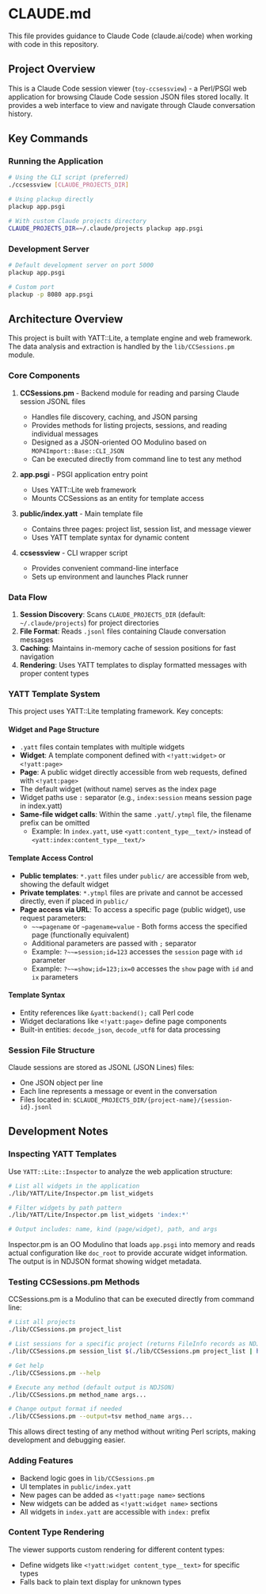 # CLAUDE.md

This file provides guidance to Claude Code (claude.ai/code) when working with code in this repository.

## Project Overview

This is a Claude Code session viewer (`toy-ccsessview`) - a Perl/PSGI web application for browsing Claude Code session JSON files stored locally. It provides a web interface to view and navigate through Claude conversation history.

## Key Commands

### Running the Application

```bash
# Using the CLI script (preferred)
./ccsessview [CLAUDE_PROJECTS_DIR]

# Using plackup directly
plackup app.psgi

# With custom Claude projects directory
CLAUDE_PROJECTS_DIR=~/.claude/projects plackup app.psgi
```

### Development Server

```bash
# Default development server on port 5000
plackup app.psgi

# Custom port
plackup -p 8080 app.psgi
```

## Architecture Overview

This project is built with YATT::Lite, a template engine and web framework. The data analysis and extraction is handled by the `lib/CCSessions.pm` module.

### Core Components

1. **CCSessions.pm** - Backend module for reading and parsing Claude session JSONL files
   - Handles file discovery, caching, and JSON parsing
   - Provides methods for listing projects, sessions, and reading individual messages
   - Designed as a JSON-oriented OO Modulino based on `MOP4Import::Base::CLI_JSON`
   - Can be executed directly from command line to test any method

2. **app.psgi** - PSGI application entry point
   - Uses YATT::Lite web framework
   - Mounts CCSessions as an entity for template access

3. **public/index.yatt** - Main template file
   - Contains three pages: project list, session list, and message viewer
   - Uses YATT template syntax for dynamic content

4. **ccsessview** - CLI wrapper script
   - Provides convenient command-line interface
   - Sets up environment and launches Plack runner

### Data Flow

1. **Session Discovery**: Scans `CLAUDE_PROJECTS_DIR` (default: `~/.claude/projects`) for project directories
2. **File Format**: Reads `.jsonl` files containing Claude conversation messages
3. **Caching**: Maintains in-memory cache of session positions for fast navigation
4. **Rendering**: Uses YATT templates to display formatted messages with proper content types

### YATT Template System

This project uses YATT::Lite templating framework. Key concepts:

#### Widget and Page Structure
- `.yatt` files contain templates with multiple widgets
- **Widget**: A template component defined with `<!yatt:widget>` or `<!yatt:page>`
- **Page**: A public widget directly accessible from web requests, defined with `<!yatt:page>`
- The default widget (without name) serves as the index page
- Widget paths use `:` separator (e.g., `index:session` means session page in index.yatt)
- **Same-file widget calls**: Within the same `.yatt`/`.ytmpl` file, the filename prefix can be omitted
  - Example: In `index.yatt`, use `<yatt:content_type__text/>` instead of `<yatt:index:content_type__text/>`

#### Template Access Control
- **Public templates**: `*.yatt` files under `public/` are accessible from web, showing the default widget
- **Private templates**: `*.ytmpl` files are private and cannot be accessed directly, even if placed in `public/`
- **Page access via URL**: To access a specific page (public widget), use request parameters:
  - `~~=pagename` or `~pagename=value` - Both forms access the specified page (functionally equivalent)
  - Additional parameters are passed with `;` separator
  - Example: `?~~=session;id=123` accesses the `session` page with `id` parameter
  - Example: `?~~=show;id=123;ix=0` accesses the `show` page with `id` and `ix` parameters

#### Template Syntax
- Entity references like `&yatt:backend();` call Perl code
- Widget declarations like `<!yatt:page>` define page components
- Built-in entities: `decode_json`, `decode_utf8` for data processing

### Session File Structure

Claude sessions are stored as JSONL (JSON Lines) files:
- One JSON object per line
- Each line represents a message or event in the conversation
- Files located in: `$CLAUDE_PROJECTS_DIR/{project-name}/{session-id}.jsonl`

## Development Notes

### Inspecting YATT Templates

Use `YATT::Lite::Inspector` to analyze the web application structure:

```bash
# List all widgets in the application
./lib/YATT/Lite/Inspector.pm list_widgets

# Filter widgets by path pattern
./lib/YATT/Lite/Inspector.pm list_widgets 'index:*'

# Output includes: name, kind (page/widget), path, and args
```

Inspector.pm is an OO Modulino that loads `app.psgi` into memory and reads actual configuration like `doc_root` to provide accurate widget information. The output is in NDJSON format showing widget metadata.

### Testing CCSessions.pm Methods

CCSessions.pm is a Modulino that can be executed directly from command line:

```bash
# List all projects
./lib/CCSessions.pm project_list

# List sessions for a specific project (returns FileInfo records as NDJSON)
./lib/CCSessions.pm session_list $(./lib/CCSessions.pm project_list | head -1)

# Get help
./lib/CCSessions.pm --help

# Execute any method (default output is NDJSON)
./lib/CCSessions.pm method_name args...

# Change output format if needed
./lib/CCSessions.pm --output=tsv method_name args...
```

This allows direct testing of any method without writing Perl scripts, making development and debugging easier.

### Adding Features

- Backend logic goes in `lib/CCSessions.pm`
- UI templates in `public/index.yatt`
- New pages can be added as `<!yatt:page name>` sections
- New widgets can be added as `<!yatt:widget name>` sections
- All widgets in `index.yatt` are accessible with `index:` prefix

### Content Type Rendering

The viewer supports custom rendering for different content types:
- Define widgets like `<!yatt:widget content_type__text>` for specific types
- Falls back to plain text display for unknown types